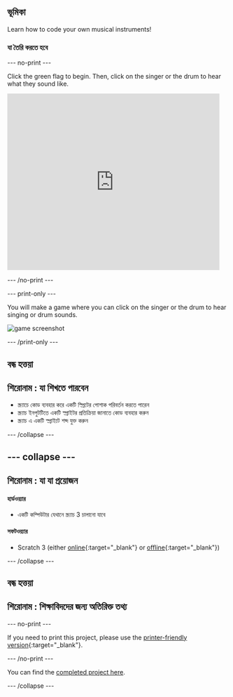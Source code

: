 ## ভূমিকা

Learn how to code your own musical instruments!

### যা তৈরি করতে হবে

\--- no-print \---

Click the green flag to begin. Then, click on the singer or the drum to hear what they sound like.

<div class="scratch-preview">
  <iframe allowtransparency="true" width="485" height="402" src="https://scratch.mit.edu/projects/embed/276872220/?autostart=false" frameborder="0" scrolling="no"></iframe>
</div>

\--- /no-print \---

\--- print-only \---

You will make a game where you can click on the singer or the drum to hear singing or drum sounds.

![game screenshot](images/demo.png)

\--- /print-only \---

## বন্ধ হত্তয়া

## শিরোনাম : যা শিখতে পারবেন

+ স্ক্র্যাচে কোড ব্যবহার করে একটি স্প্রিটের পোশাক পরিবর্তন করতে পারেন
+ স্ক্র্যাচ ইনপুটটিতে একটি স্প্রাইটর প্রতিক্রিয়া জানাতে কোড ব্যবহার করুন
+ স্ক্র্যাচ এ একটি স্প্রাইটে শব্দ যুক্ত করুন

\--- /collapse \---

## \--- collapse \---

## শিরোনাম : যা যা প্রয়োজন

#### হার্ডওয়্যার

+ একটি কম্পিউটার যেথানে স্ক্র্যাচ 3 চালানো যাবে

#### সফটওয়্যার

+ Scratch 3 (either [online](https://rpf.io/scratchon){:target="_blank"} or [offline](https://rpf.io/scratchoff){:target="_blank"})

\--- /collapse \---

## বন্ধ হত্তয়া

## শিরোনাম : শিক্ষাবিদদের জন্য অতিরিক্ত তথ্য

\--- no-print \---

If you need to print this project, please use the [printer-friendly version](https://projects.raspberrypi.org/en/projects/rock-band/print){:target="_blank"}.

\--- /no-print \---

You can find the [completed project here](https://rpf.io/p/en/rock-band-get).

\--- /collapse \---